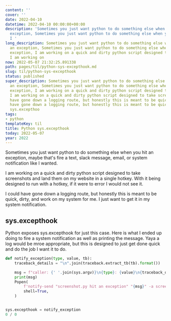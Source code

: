 ```yaml
---
content: ''
cover: ''
date: 2022-04-10
datetime: 2022-04-10 00:00:00+00:00
description: 'Sometimes you just want python to do something else when you hit an
  exception, Sometimes you just want python to do something else when you hit an exception,
  I '
long_description: Sometimes you just want python to do something else when you hit
  an exception, Sometimes you just want python to do something else when you hit an
  exception, I am working on a quick and dirty python script designed to take screenshots
  I am working on
now: 2022-05-07 21:32:25.891338
path: pages/til/python-sys-excepthook.md
slug: til/python-sys-excepthook
status: published
super_description: Sometimes you just want python to do something else when you hit
  an exception, Sometimes you just want python to do something else when you hit an
  exception, I am working on a quick and dirty python script designed to take screenshots
  I am working on a quick and dirty python script designed to take screenshots I could
  have gone down a logging route, but honestly this is meant to be quick, I could
  have gone down a logging route, but honestly this is meant to be quick, Python exposes
  sys.excepthoo
tags:
- python
templateKey: til
title: Python sys.excepthook
today: 2022-05-07
year: 2022
---
```


Sometimes you just want python to do something else when you hit an exception,
maybe that's fire a text, slack message, email, or system notification like I
wanted.

I am working on a quick and dirty python script designed to take screenshots
and land them on my website in a single hotkey.  With it being designed to run
with a hotkey, if it were to error I would not see it.

I could have gone down a logging route, but honestly this is meant to be quick,
dirty, and work on my system for me.  I just want to get it in my system
notification.

## sys.excepthook

Python exposes sys.excepthook for just this case.  Here is what I ended up
doing to fire a system notification as well as printing the message.  Yaya a
log would be mroe appropriate, but this is designed to just get done quick and
do the job I want it to do.

```python
def notify_exception(type, value, tb):
    traceback_details = "\n".join(traceback.extract_tb(tb).format())

    msg = f"caller: {' '.join(sys.argv)}\n{type}: {value}\n{traceback_details}"
    print(msg)
    Popen(
        f'notify-send "screenshot.py hit an exception" "{msg}" -a screenshot.py',
        shell=True,
    )


sys.excepthook = notify_exception
0 / 0
```